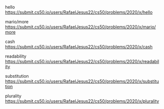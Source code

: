 hello
https://submit.cs50.io/users/RafaelJesus22/cs50/problems/2020/x/hello

mario/more
https://submit.cs50.io/users/RafaelJesus22/cs50/problems/2020/x/mario/more

cash
https://submit.cs50.io/users/RafaelJesus22/cs50/problems/2020/x/cash

readability
https://submit.cs50.io/users/RafaelJesus22/cs50/problems/2020/x/readability

substitution
https://submit.cs50.io/users/RafaelJesus22/cs50/problems/2020/x/substitution

plurality
https://submit.cs50.io/users/RafaelJesus22/cs50/problems/2020/x/plurality